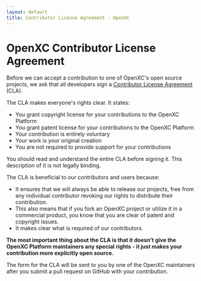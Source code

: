 ```yaml
---
layout: default
title: Contributor License Agreement - OpenXC
---
```


<div class="page-header">
    <h1>OpenXC Contributor License Agreement</h1>
</div>

Before we can accept a contribution to one of OpenXC's open source projects, we
ask that all developers sign a [Contributor License
Agreement](http://en.wikipedia.org/wiki/Contributor_License_Agreement) (CLA).

The CLA makes everyone's rights clear. It states:

* You grant copyright license for your contributions to the OpenXC Platform
* You grant patent license for your contributions to the OpenXC Platform
* Your contribution is entirely voluntary
* Your work is your original creation
* You are not required to provide support for your contributions

You should read and understand the entire CLA before signing it. This
description of it is not legally binding.

The CLA is beneficial to our contributors and users because:

* It ensures that we will always be able to release our projects, free from any
  individual contributor revoking our rights to distribute their contribution.
* This also means that if you fork an OpenXC project or utilize it in a
  commercial product, you know that you are clear of patent and copyright
  issues.
* It makes clear what is required of our contributors.

**The most important thing about the CLA is that it doesn't give the OpenXC
Platform maintainers any special rights - it just makes your contribution more
explicitly open source.**

The form for the CLA will be sent to you by one of the OpenXC maintainers after
you submit a pull request on GitHub with your contribution.
